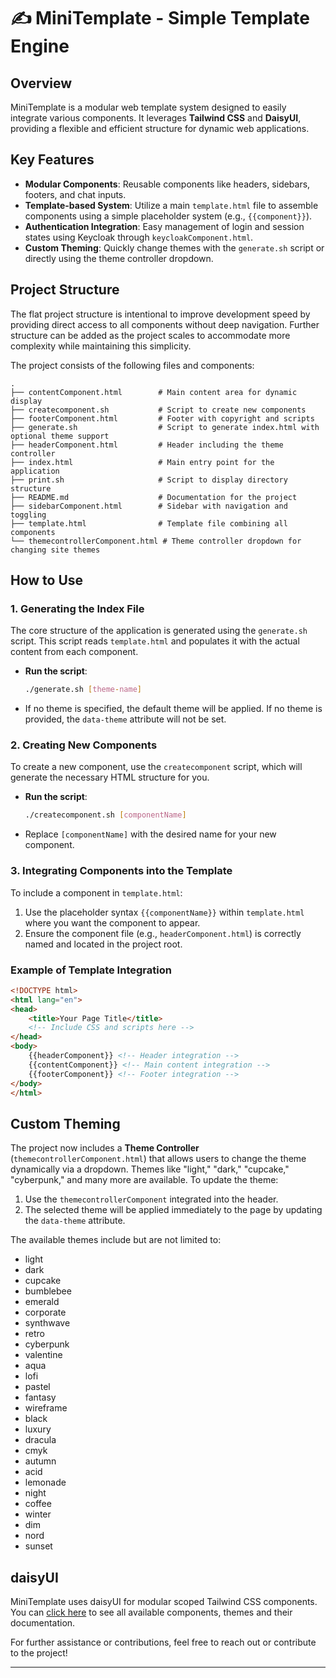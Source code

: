 
# ✍️ MiniTemplate - Simple Template Engine

## Overview

MiniTemplate is a modular web template system designed to easily integrate various components. It leverages **Tailwind CSS** and **DaisyUI**, providing a flexible and efficient structure for dynamic web applications.

## Key Features

- **Modular Components**: Reusable components like headers, sidebars, footers, and chat inputs.
- **Template-based System**: Utilize a main `template.html` file to assemble components using a simple placeholder system (e.g., `{{component}}`).
- **Authentication Integration**: Easy management of login and session states using Keycloak through `keycloakComponent.html`.
- **Custom Theming**: Quickly change themes with the `generate.sh` script or directly using the theme controller dropdown.

## Project Structure

The flat project structure is intentional to improve development speed by providing direct access to all components without deep navigation. Further structure can be added as the project scales to accommodate more complexity while maintaining this simplicity.

The project consists of the following files and components:

```console 
.
├── contentComponent.html        # Main content area for dynamic display
├── createcomponent.sh           # Script to create new components
├── footerComponent.html         # Footer with copyright and scripts
├── generate.sh                  # Script to generate index.html with optional theme support
├── headerComponent.html         # Header including the theme controller
├── index.html                   # Main entry point for the application
├── print.sh                     # Script to display directory structure
├── README.md                    # Documentation for the project
├── sidebarComponent.html        # Sidebar with navigation and toggling
├── template.html                # Template file combining all components
└── themecontrollerComponent.html # Theme controller dropdown for changing site themes
```

## How to Use

### 1. Generating the Index File

The core structure of the application is generated using the `generate.sh` script. This script reads `template.html` and populates it with the actual content from each component.

- **Run the script**:
  ```bash
  ./generate.sh [theme-name]
  ```
- If no theme is specified, the default theme will be applied. If no theme is provided, the `data-theme` attribute will not be set.

### 2. Creating New Components

To create a new component, use the `createcomponent` script, which will generate the necessary HTML structure for you.

- **Run the script**:
  ```bash
  ./createcomponent.sh [componentName]
  ```
- Replace `[componentName]` with the desired name for your new component.

### 3. Integrating Components into the Template

To include a component in `template.html`:

1. Use the placeholder syntax `{{componentName}}` within `template.html` where you want the component to appear.
2. Ensure the component file (e.g., `headerComponent.html`) is correctly named and located in the project root.

### Example of Template Integration

```html
<!DOCTYPE html>
<html lang="en">
<head>
    <title>Your Page Title</title>
    <!-- Include CSS and scripts here -->
</head>
<body>
    {{headerComponent}} <!-- Header integration -->
    {{contentComponent}} <!-- Main content integration -->
    {{footerComponent}} <!-- Footer integration -->
</body>
</html>
```

## Custom Theming

The project now includes a **Theme Controller** (`themecontrollerComponent.html`) that allows users to change the theme dynamically via a dropdown. Themes like "light," "dark," "cupcake," "cyberpunk," and many more are available. To update the theme:

1. Use the `themecontrollerComponent` integrated into the header.
2. The selected theme will be applied immediately to the page by updating the `data-theme` attribute.

The available themes include but are not limited to:

- light
- dark
- cupcake
- bumblebee
- emerald
- corporate
- synthwave
- retro
- cyberpunk
- valentine
- aqua
- lofi
- pastel
- fantasy
- wireframe
- black
- luxury
- dracula
- cmyk
- autumn
- acid
- lemonade
- night
- coffee
- winter
- dim
- nord
- sunset

## daisyUI

MiniTemplate uses daisyUI for modular scoped Tailwind CSS components. You can [click here](https://daisyui.com/components/) to see all available components, themes and their documentation.

For further assistance or contributions, feel free to reach out or contribute to the project!

---

